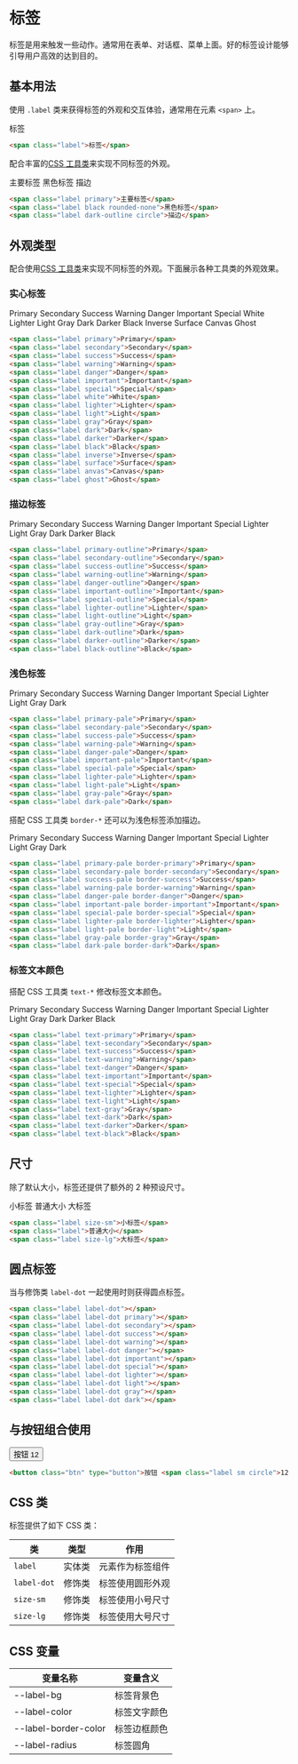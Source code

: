 # 标签

标签是用来触发一些动作。通常用在表单、对话框、菜单上面。好的标签设计能够引导用户高效的达到目的。

## 基本用法

使用 `.label` 类来获得标签的外观和交互体验，通常用在元素 `<span>` 上。

<Example class="flex gap-4">
  <span class="label">标签</span>
</Example>

```html
<span class="label">标签</span>
```

配合丰富的[CSS 工具类](/lib/utilities/)来实现不同标签的外观。

<Example class="flex gap-4 flex-wrap" background="light-circle">
  <span class="label primary">主要标签</span>
  <span class="label black rounded-none">黑色标签</span>
  <span class="label dark-outline circle">描边</span>
</Example>

```html
<span class="label primary">主要标签</span>
<span class="label black rounded-none">黑色标签</span>
<span class="label dark-outline circle">描边</span>
```

## 外观类型

配合使用[CSS 工具类](/lib/utilities/)来实现不同标签的外观。下面展示各种工具类的外观效果。

### 实心标签

<Example class="flex gap-4 flex-wrap" background="light-circle">
  <span class="label primary">Primary</span>
  <span class="label secondary">Secondary</span>
  <span class="label success">Success</span>
  <span class="label warning">Warning</span>
  <span class="label danger">Danger</span>
  <span class="label important">Important</span>
  <span class="label special">Special</span>
  <span class="label white">White</span>
  <span class="label lighter">Lighter</span>
  <span class="label light">Light</span>
  <span class="label gray">Gray</span>
  <span class="label dark">Dark</span>
  <span class="label darker">Darker</span>
  <span class="label black">Black</span>
  <span class="label inverse">Inverse</span>
  <span class="label surface">Surface</span>
  <span class="label canvas">Canvas</span>
  <span class="label ghost">Ghost</span>
</Example>

```html
<span class="label primary">Primary</span>
<span class="label secondary">Secondary</span>
<span class="label success">Success</span>
<span class="label warning">Warning</span>
<span class="label danger">Danger</span>
<span class="label important">Important</span>
<span class="label special">Special</span>
<span class="label white">White</span>
<span class="label lighter">Lighter</span>
<span class="label light">Light</span>
<span class="label gray">Gray</span>
<span class="label dark">Dark</span>
<span class="label darker">Darker</span>
<span class="label black">Black</span>
<span class="label inverse">Inverse</span>
<span class="label surface">Surface</span>
<span class="label anvas">Canvas</span>
<span class="label ghost">Ghost</span>
```

### 描边标签

<Example class="flex gap-4 flex-wrap" background="light-circle">
  <span class="label primary-outline">Primary</span>
  <span class="label secondary-outline">Secondary</span>
  <span class="label success-outline">Success</span>
  <span class="label warning-outline">Warning</span>
  <span class="label danger-outline">Danger</span>
  <span class="label important-outline">Important</span>
  <span class="label special-outline">Special</span>
  <span class="label lighter-outline">Lighter</span>
  <span class="label light-outline">Light</span>
  <span class="label gray-outline">Gray</span>
  <span class="label dark-outline">Dark</span>
  <span class="label darker-outline">Darker</span>
  <span class="label black-outline">Black</span>
</Example>

```html
<span class="label primary-outline">Primary</span>
<span class="label secondary-outline">Secondary</span>
<span class="label success-outline">Success</span>
<span class="label warning-outline">Warning</span>
<span class="label danger-outline">Danger</span>
<span class="label important-outline">Important</span>
<span class="label special-outline">Special</span>
<span class="label lighter-outline">Lighter</span>
<span class="label light-outline">Light</span>
<span class="label gray-outline">Gray</span>
<span class="label dark-outline">Dark</span>
<span class="label darker-outline">Darker</span>
<span class="label black-outline">Black</span>
```

### 浅色标签

<Example class="flex gap-4 flex-wrap" background="light-circle">
  <span class="label primary-pale">Primary</span>
  <span class="label secondary-pale">Secondary</span>
  <span class="label success-pale">Success</span>
  <span class="label warning-pale">Warning</span>
  <span class="label danger-pale">Danger</span>
  <span class="label important-pale">Important</span>
  <span class="label special-pale">Special</span>
  <span class="label lighter-pale">Lighter</span>
  <span class="label light-pale">Light</span>
  <span class="label gray-pale">Gray</span>
  <span class="label dark-pale">Dark</span>
</Example>

```html
<span class="label primary-pale">Primary</span>
<span class="label secondary-pale">Secondary</span>
<span class="label success-pale">Success</span>
<span class="label warning-pale">Warning</span>
<span class="label danger-pale">Danger</span>
<span class="label important-pale">Important</span>
<span class="label special-pale">Special</span>
<span class="label lighter-pale">Lighter</span>
<span class="label light-pale">Light</span>
<span class="label gray-pale">Gray</span>
<span class="label dark-pale">Dark</span>
```

搭配 CSS 工具类 `border-*` 还可以为浅色标签添加描边。

<Example class="flex gap-4 flex-wrap" background="light-circle">
  <span class="label primary-pale border-primary">Primary</span>
  <span class="label secondary-pale border-secondary">Secondary</span>
  <span class="label success-pale border-success">Success</span>
  <span class="label warning-pale border-warning">Warning</span>
  <span class="label danger-pale border-danger">Danger</span>
  <span class="label important-pale border-important">Important</span>
  <span class="label special-pale border-special">Special</span>
  <span class="label lighter-pale border-lighter">Lighter</span>
  <span class="label light-pale border-light">Light</span>
  <span class="label gray-pale border-gray">Gray</span>
  <span class="label dark-pale border-dark">Dark</span>
</Example>

```html
<span class="label primary-pale border-primary">Primary</span>
<span class="label secondary-pale border-secondary">Secondary</span>
<span class="label success-pale border-success">Success</span>
<span class="label warning-pale border-warning">Warning</span>
<span class="label danger-pale border-danger">Danger</span>
<span class="label important-pale border-important">Important</span>
<span class="label special-pale border-special">Special</span>
<span class="label lighter-pale border-lighter">Lighter</span>
<span class="label light-pale border-light">Light</span>
<span class="label gray-pale border-gray">Gray</span>
<span class="label dark-pale border-dark">Dark</span>
```

### 标签文本颜色

搭配 CSS 工具类 `text-*` 修改标签文本颜色。

<Example class="flex gap-4 flex-wrap" background="light-circle">
  <span class="label text-primary">Primary</span>
  <span class="label text-secondary">Secondary</span>
  <span class="label text-success">Success</span>
  <span class="label text-warning">Warning</span>
  <span class="label text-danger">Danger</span>
  <span class="label text-important">Important</span>
  <span class="label text-special">Special</span>
  <span class="label text-lighter">Lighter</span>
  <span class="label text-light">Light</span>
  <span class="label text-gray">Gray</span>
  <span class="label text-dark">Dark</span>
  <span class="label text-darker">Darker</span>
  <span class="label text-black">Black</span>
</Example>

```html
<span class="label text-primary">Primary</span>
<span class="label text-secondary">Secondary</span>
<span class="label text-success">Success</span>
<span class="label text-warning">Warning</span>
<span class="label text-danger">Danger</span>
<span class="label text-important">Important</span>
<span class="label text-special">Special</span>
<span class="label text-lighter">Lighter</span>
<span class="label text-light">Light</span>
<span class="label text-gray">Gray</span>
<span class="label text-dark">Dark</span>
<span class="label text-darker">Darker</span>
<span class="label text-black">Black</span>
```

## 尺寸

除了默认大小，标签还提供了额外的 2 种预设尺寸。

<Example class="flex gap-4 flex-wrap items-end">
  <span class="label size-sm">小标签</span>
  <span class="label">普通大小</span>
  <span class="label size-lg">大标签</span>
</Example>

```html
<span class="label size-sm">小标签</span>
<span class="label">普通大小</span>
<span class="label size-lg">大标签</span>
```
## 圆点标签

当与修饰类 `label-dot` 一起使用时则获得圆点标签。

<Example class="flex gap-4 items-end">
  <span class="label label-dot"></span>
  <span class="label label-dot primary"></span>
  <span class="label label-dot secondary"></span>
  <span class="label label-dot success"></span>
  <span class="label label-dot warning"></span>
  <span class="label label-dot danger"></span>
  <span class="label label-dot important"></span>
  <span class="label label-dot special"></span>
  <span class="label label-dot lighter"></span>
  <span class="label label-dot light"></span>
  <span class="label label-dot gray"></span>
  <span class="label label-dot dark"></span>
</Example>

```html
<span class="label label-dot"></span>
<span class="label label-dot primary"></span>
<span class="label label-dot secondary"></span>
<span class="label label-dot success"></span>
<span class="label label-dot warning"></span>
<span class="label label-dot danger"></span>
<span class="label label-dot important"></span>
<span class="label label-dot special"></span>
<span class="label label-dot lighter"></span>
<span class="label label-dot light"></span>
<span class="label label-dot gray"></span>
<span class="label label-dot dark"></span>
```

## 与按钮组合使用
<Example class="flex gap-4 items-end">
  <button class="btn" type="button">按钮 <span class="label sm circle">12</span></button>
</Example>

```html
<button class="btn" type="button">按钮 <span class="label sm circle">12</span></button>
```
## CSS 类

标签提供了如下 CSS 类：

| 类        | 类型           | 作用  |
| ------------- |:-------------:| ----- |
| `label`      | 实体类 | 元素作为标签组件 |
| `label-dot`      | 修饰类 | 标签使用圆形外观 |
| `size-sm`      | 修饰类      |   标签使用小号尺寸 |
| `size-lg`      | 修饰类      |   标签使用大号尺寸 |

## CSS 变量

| 变量名称 | 变量含义 |
|----------|----------|
| --label-bg           | 标签背景色 |
| --label-color        | 标签文字颜色 |
| --label-border-color | 标签边框颜色 |
| --label-radius       | 标签圆角     |


